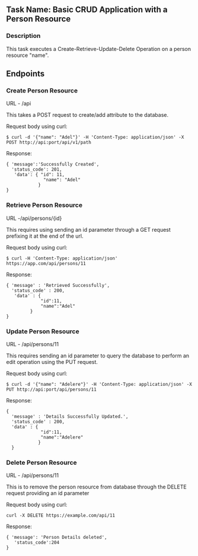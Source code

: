 ## Task Name: Basic CRUD Application with a Person Resource
### Description
This task executes a Create-Retrieve-Update-Delete    Operation on a person resource "name".

## Endpoints

### Create Person Resource 
URL - /api

This takes a POST request to create/add attribute to the database.

Request body using curl:

```
$ curl -d '{"name": "Adel"}' -H 'Content-Type: application/json' -X POST http://api:port/api/v1/path
```
Response:

```
{ 'message':'Successfully Created', 
  'status_code': 201, 
   'data': { "id": 11,
              "name": "Adel"
            }
}
```
### Retrieve Person Resource 
URL -/api/persons/{id}

This requires using sending an id parameter through a GET request prefixing it at the end of the url.

Request body using curl:

```
$ curl -H 'Content-Type: application/json' https://app.com/api/persons/11
```
Response:
```
{ 'message' : 'Retrieved Successfully', 
  'status_code' : 200, 
   'data' : { 
             "id":11,
             "name":"Adel"
         }
}
``` 

### Update Person Resource
URL - /api/persons/11

This requires sending an id parameter to query the  database to perform an edit operation using the PUT request.

Request body using curl:
```
$ curl -d '{"name": "Adelere"}' -H 'Content-Type: application/json' -X PUT http://api:port/api/persons/11
```
Response:
```
{
  'message' : 'Details Successfully Updated.', 
  'status_code' : 200, 
  'data' : {
             "id":11,
             "name":"Adelere"
            }
  }
```

### Delete Person Resource
URL - /api/persons/11

This is to remove the person resource from database through the DELETE request providing an id parameter

Request body using curl:
```
curl -X DELETE https://example.com/api/11
```
Response:
```
{ 'message': 'Person Details deleted', 
   'status_code':204 
}
```